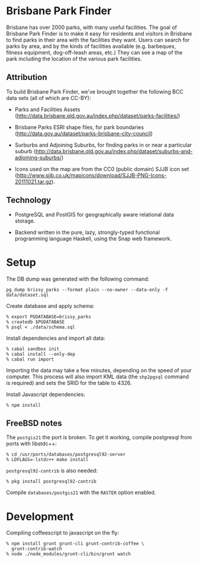 Brisbane Park Finder
====================

Brisbane has over 2000 parks, with many useful facilities.  The goal
of Brisbane Park Finder is to make it easy for residents and
visitors in Brisbane to find parks in their area with the facilities
they want.  Users can search for parks by area, and by the kinds of
facilities available (e.g. barbeques, fitness equipment,
dog-off-leash areas, etc.)  They can see a map of the park including
the location of the various park facilities.


Attribution
-----------

To build Brisbane Park Finder, we've brought together the following
BCC data sets (all of which are CC-BY):

- Parks and Facilities Assets
  (http://data.brisbane.qld.gov.au/index.php/dataset/parks-facilities/)

- Brisbane Parks ESRI shape files, for park boundaries
  (http://data.gov.au/dataset/parks-brisbane-city-council)

- Surburbs and Adjoining Suburbs, for finding parks in or near a
  particular suburb
  (http://data.brisbane.qld.gov.au/index.php/dataset/suburbs-and-adjoining-suburbs/)

- Icons used on the map are from the CC0 (public domain) SJJB icon
  set
  (http://www.sjjb.co.uk/mapicons/download/SJJB-PNG-Icons-20111021.tar.gz).


Technology
----------

* PostgreSQL and PostGIS for geographically aware relational data
  storage.

* Backend written in the pure, lazy, strongly-typed functional
  programming language Haskell, using the Snap web framework.


Setup
=====

The DB dump was generated with the following command:

    pg_dump brissy_parks --format plain --no-owner --data-only -f data/dataset.sql

Create database and apply schema:

    % export PGDATABASE=brissy_parks
    % createdb $PGDATABASE
    % psql < ./data/schema.sql

Install dependencies and import all data:

    % cabal sandbox init
    % cabal install --only-dep
    % cabal run import

  Importing the data may take a few minutes, depending on
  the speed of your computer.  This process will also import KML
  data (the `shp2pgsql` command is required) and sets the SRID for
  the table to 4326.

Install Javascript dependencies:

    % npm install


FreeBSD notes
-------------

The `postgis21` the port is broken.  To get it working,
compile postgresql from ports with libstdc++:

    % cd /usr/ports/databases/postgresql92-server
    % LDFLAGS=-lstdc++ make install

`postgresql92-contrib` is also needed:

    % pkg install postgresql92-contrib

Compile `databases/postgis21` with the `RASTER` option enabled.


Development
===========

Compiling coffeescript to javascript on the fly:

    % npm install grunt grunt-cli grunt-contrib-coffee \
      grunt-contrib-watch
    % node ./node_modules/grunt-cli/bin/grunt watch

